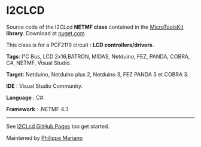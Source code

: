I2CLCD
======

Source code of the I2CLcd <strong>NETMF class</strong> contained in the <a href="https://www.nuget.org/packages/WEBGE.Microtoolskit/" target="_blank">MicroToolsKit</a> <strong>library</strong>. Download at <a href="https://www.nuget.org" target="_blank">nuget.com</a>

This class is for a PCF2119 circuit : <strong>LCD controllers/drivers</strong>.


<strong>Tags</strong>: I²C Bus, LCD 2x16,BATRON, MIDAS, Netduino, FEZ, PANDA, COBRA, C#, NETMF, Visual Studio.

<strong>Target</strong>: Netduino, Netduino plus 2, Netduino 3, FEZ PANDA 3 et COBRA 3.

<strong>IDE</strong> : Visual Studio Community.

<strong>Language</strong> : C#.

<strong>Framework</strong> : .NETMF 4.3

<hr>
See <a href="http://webge.github.io/I2CLCD/" target="_blank">I2CLcd GitHub Pages</a> too get started.

Maintened by <a href="mailto:philippemariano@gmail.com">Philippe Mariano</a>

